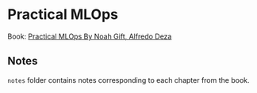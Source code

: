 # Practical MLOps

Book: [Practical MLOps By Noah Gift, Alfredo Deza](https://learning.oreilly.com/library/view/practical-mlops/9781098103002/)

## Notes

`notes` folder contains notes corresponding to each chapter from the book.
